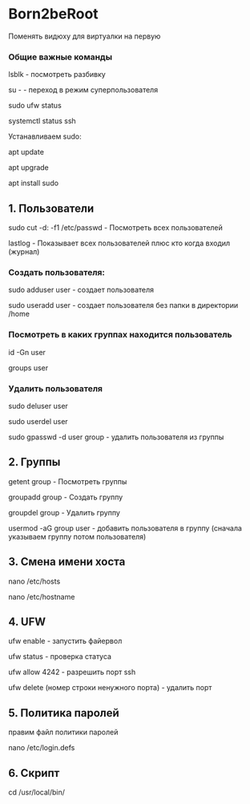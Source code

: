 # Born2beRoot
Поменять видюху для виртуалки на первую
### Общие важные команды
lsblk - посмотреть разбивку

su - - переход в режим суперпользователя

sudo ufw status

systemctl status ssh

Устанавливаем sudo:

apt update

apt upgrade

apt install sudo

## 1. Пользователи
sudo cut -d: -f1 /etc/passwd - Посмотреть всех пользователей

lastlog - Показывает всех пользователей плюс кто когда входил (журнал)

### Создать пользователя:

sudo adduser user - создает пользователя
  
sudo useradd user - создает пользователя без папки в директории /home

### Посмотреть в каких группах находится пользователь
  
id -Gn user
	
groups user 
  
### Удалить пользователя
  
sudo deluser user
  
sudo userdel user
  
sudo gpasswd -d user group - удалить пользователя из группы
  
## 2. Группы
	
getent group - Посмотреть группы
	
groupadd group - Создать группу
	
groupdel group - Удалить группу
	
usermod -aG group user - добавить пользователя в группу (сначала указываем группу потом пользователя)
	
## 3. Смена имени хоста
nano /etc/hosts

nano /etc/hostname

## 4. UFW

ufw enable - запустить файервол

ufw status - проверка статуса

ufw allow 4242 - разрешить порт ssh

ufw delete (номер строки ненужного порта) - удалить порт

## 5. Политика паролей

правим файл политики паролей

nano /etc/login.defs

## 6. Скрипт

cd /usr/local/bin/
